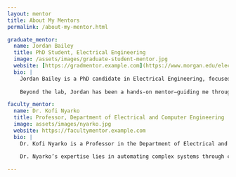 ```yaml
---
layout: mentor
title: About My Mentors
permalink: /about-my-mentor.html

graduate_mentor:
  name: Jordan Bailey
  title: PhD Student, Electrical Engineering
  image: /assets/images/graduate-student-mentor.jpg
  website: [https://gradmentor.example.com](https://www.morgan.edu/electrical-and-computer-engineering/faculty-and-staff/dr-kofi-nyarko)
  bio: |
    Jordan Bailey is a PhD candidate in Electrical Engineering, focused on energy-efficient neuromorphic computing. Her research explores how brain-inspired hardware can improve the performance and sustainability of edge AI systems and intelligent devices.
    
    Beyond the lab, Jordan has been a hands-on mentor—guiding me through research, publishing, and grad school preparation. Her support has been instrumental in helping me grow both technically and professionally, always encouraging thoughtful problem-solving and a deeper understanding of the field.

faculty_mentor:
  name: Dr. Kofi Nyarko
  title: Professor, Department of Electrical and Computer Engineering
  image: assets/images/nyarko.jpg
  website: https://facultymentor.example.com
  bio: |
    Dr. Kofi Nyarko is a Professor in the Department of Electrical and Computer Engineering at Morgan State University. He also serves as Director of the Data Engineering and Predictive Analytics (DEPA) Research Lab. Under his direction, DEPA has acquired and conducted research from the Department of Defense, Department of Energy, Army Research Laboratory, NASA, Department of Homeland Security and Purdue University’s Visual Analytics for Command, Control, and Interoperability Environments (VACCINE), a DHS Center of Excellence. 
    
    Dr. Nyarko’s expertise lies in automating complex systems through computer vision and machine learning as well as scientific/engineering simulation & visualization, predictive visual analytics, complex computer algorithm development, and computer network security. In 2020, he was a recipient of the US Black Engineer HBCU STEM Innovation Award for contributions to innovation that furthered economic development and entrepreneurship at Morgan State University..

---
```

